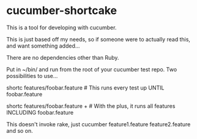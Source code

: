 # cucumber-shortcake

This is a tool for developing with cucumber.

This is just based off my needs, so if someone were to actually read this,
and want something added...   

There are no dependencies other than Ruby.

Put in ~/bin/ and run from the root of your cucumber test repo.
Two possibilities to use...

shortc features/foobar.feature # This runs every test up UNTIL foobar.feature

shortc features/foobar.feature + # With the plus, it runs all features INCLUDING foobar.feature

This doesn't invoke rake, just cucumber feature1.feature feature2.feature and so on.
